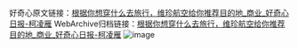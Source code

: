 好奇心原文链接：[根据你想穿什么去旅行，维珍航空给你推荐目的地_商业_好奇心日报-柯凌雁](https://www.qdaily.com/articles/7125.html)
WebArchive归档链接：[根据你想穿什么去旅行，维珍航空给你推荐目的地_商业_好奇心日报-柯凌雁](http://web.archive.org/web/20171015044353/http://www.qdaily.com:80/articles/7125.html)
![image](http://ww3.sinaimg.cn/large/007d5XDply1g3wbjauv6mj30u03mo1kx)